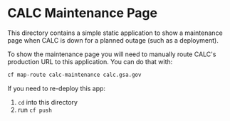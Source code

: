 # CALC Maintenance Page

This directory contains a simple static application to show a maintenance
page when CALC is down for a planned outage (such as a deployment).

To show the maintenance page you will need to manually route CALC's production
URL to this application. You can do that with:

```sh
cf map-route calc-maintenance calc.gsa.gov
```

If you need to re-deploy this app:

1. `cd` into this directory
2. run `cf push`
